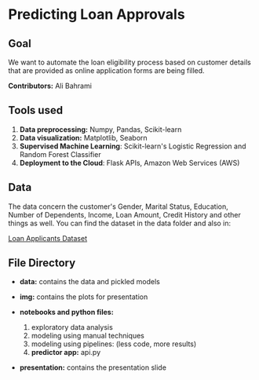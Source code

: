 # Predicting Loan Approvals

## Goal
We want to automate the loan eligibility process based on customer details that are provided as online application forms are being filled.

**Contributors:** Ali Bahrami

## Tools used


1. **Data preprocessing:** Numpy, Pandas, Scikit-learn
2. **Data visualization:** Matplotlib, Seaborn
3. **Supervised Machine Learning**: Scikit-learn's Logistic Regression and Random Forest Classifier
4. **Deployment to the Cloud**: Flask APIs, Amazon Web Services (AWS)

## Data

The data concern the customer's Gender, Marital Status, Education, Number of Dependents, Income, Loan Amount, Credit History and other things as well. 
You can find the dataset in the data folder and also in:

[Loan Applicants Dataset](https://drive.google.com/file/d/1h_jl9xqqqHflI5PsuiQd_soNYxzFfjKw/view?usp=sharing)

## File Directory


- **data:** contains the data and pickled models
- **img:** contains the plots for presentation
- **notebooks and python files:** 
    1. exploratory data analysis
    2. modeling using manual techniques
    3. modeling using pipelines: (less code, more results)
    4. **predictor app:** api.py
        
- **presentation:** contains the presentation slide



